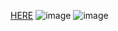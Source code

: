 [HERE](https://satish-kg.github.io/F3_con1/)
![image](https://github.com/satish-kg/F3_con1/assets/80269402/f9d2c92c-21b7-4d7a-a943-7e7fd51b1c07)
![image](https://github.com/satish-kg/F3_con1/assets/80269402/d88f0d67-4d33-42a2-b9e7-555b1d04f6f8)

